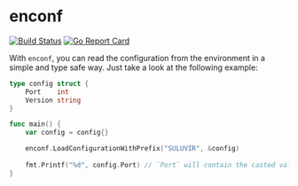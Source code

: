 # enconf

[![Build Status](https://travis-ci.org/suluvir/enconf.svg?branch=master)](https://travis-ci.org/suluvir/enconf) [![Go Report Card](https://goreportcard.com/badge/github.com/suluvir/enconf)](https://goreportcard.com/report/github.com/suluvir/enconf)

With `enconf`, you can read the configuration from the environment in a simple and 
type safe way. Just take a look at the following example:

```go
type config struct {
	Port    int
	Version string
}

func main() {
	var config = config{}

	enconf.LoadConfigurationWithPrefix("SULUVIR", &config)
	
	fmt.Printf("%d", config.Port) // `Port` will contain the casted value of `SULUVIR_PORT`
}
```
